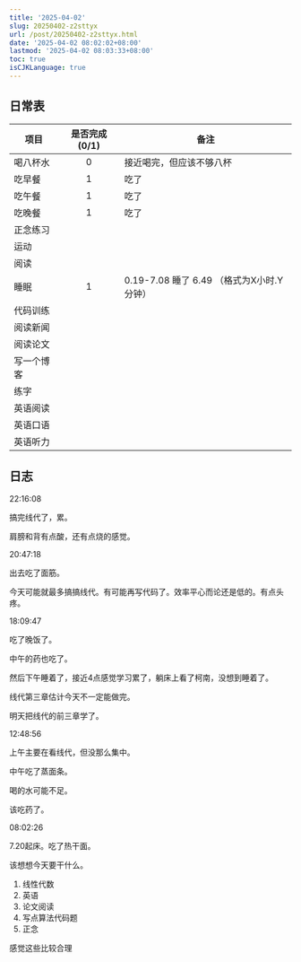 ```yaml
---
title: '2025-04-02'
slug: 20250402-z2sttyx
url: /post/20250402-z2sttyx.html
date: '2025-04-02 08:02:02+08:00'
lastmod: '2025-04-02 08:03:33+08:00'
toc: true
isCJKLanguage: true
---
```






## 日常表

|项目|是否完成(0/1)|备注|
| ------------| :-------------: | -------------------------------------------|
|喝八杯水|0|接近喝完，但应该不够八杯|
|吃早餐|1|吃了|
|吃午餐|1|吃了|
|吃晚餐|1|吃了|
|正念练习|||
|运动|||
|阅读|||
|睡眠|1|0.19-7.08 睡了 6.49 （格式为X小时.Y分钟）|
|代码训练|||
|阅读新闻|||
|阅读论文|||
|写一个博客|||
|练字|||
|英语阅读|||
|英语口语|||
|英语听力|||

## 日志

22:16:08

搞完线代了，累。

肩膀和背有点酸，还有点烧的感觉。

20:47:18

出去吃了面筋。

今天可能就最多搞搞线代。有可能再写代码了。效率平心而论还是低的。有点头疼。

18:09:47

吃了晚饭了。

中午的药也吃了。

然后下午睡着了，接近4点感觉学习累了，躺床上看了柯南，没想到睡着了。

线代第三章估计今天不一定能做完。

明天把线代的前三章学了。

12:48:56

上午主要在看线代，但没那么集中。

中午吃了蒸面条。

喝的水可能不足。

该吃药了。

08:02:26

7.20起床。吃了热干面。

该想想今天要干什么。

1. 线性代数
2. 英语
3. 论文阅读
4. 写点算法代码题
5. 正念

感觉这些比较合理

‍
